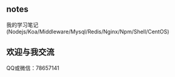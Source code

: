 ## notes
我的学习笔记(Nodejs/Koa/Middleware/Mysql/Redis/Nginx/Npm/Shell/CentOS)

## 欢迎与我交流
QQ或微信：78657141
